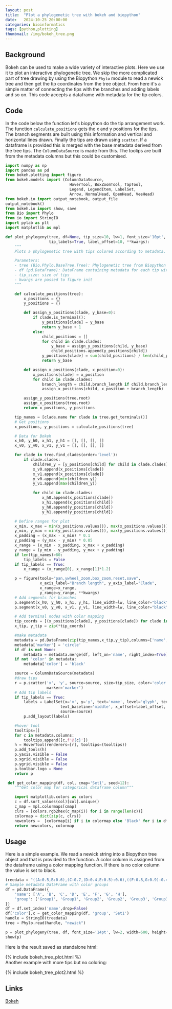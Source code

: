 ```yaml
---
layout: post
title:  "Plot a phylogenetic tree with bokeh and biopython"
date:   2024-10-25 20:00:00
categories: bioinformatics
tags: [python,plotting]
thumbnail: /img/bokeh_tree.png
---
```


## Background

Bokeh can be used to make a wide variety of interactive plots. Here we use it to plot an interactive phylogenetic tree. We skip the more complicated part of tree drawing by using the Biopython `Phylo` module to read a newick tree and then get the tip coordinates from the tree object. From here it's a simple matter of connecting the tips with the branches and adding labels and so on. This code accepts a dataframe with metadata for the tip colors.

## Code

In the code below the function let's biopython do the tip arrangement work. The function `calculate_positions` gets the x and y positions for the tips. The branch segments are built using this information and vertical and horizontal lines drawn. Finally the tips are drawn using `scatter`. If a dataframe is provided this is merged with the base metadata derived from the tree tips. The `ColumnDataSource` is made from this. The toolips are built from the metadata columns but this could be customised.

```python
import numpy as np
import pandas as pd
from bokeh.plotting import figure
from bokeh.models import (ColumnDataSource,
                            HoverTool, BoxZoomTool, TapTool,
                            Legend, LegendItem, LabelSet,
                            Arrow, NormalHead, OpenHead, VeeHead)
from bokeh.io import output_notebook, output_file
output_notebook()
from bokeh.io import show, save
from Bio import Phylo
from io import StringIO
import pylab as plt
import matplotlib as mpl

def plot_phylogeny(tree, df=None, tip_size=10, lw=1, font_size='10pt',
                   tip_labels=True, label_offset=10, **kwargs):
    """
    Plots a phylogenetic tree with tips colored according to metadata.

    Parameters:
    - tree (Bio.Phylo.BaseTree.Tree): Phylogenetic tree from Biopython
    - df (pd.DataFrame): DataFrame containing metadata for each tip with a column for coloring
    - tip_size: size of tips
    - kwargs are passed to figure init
    """

    def calculate_positions(tree):
        x_positions = {}
        y_positions = {}

        def assign_y_positions(clade, y_base=0):
            if clade.is_terminal():
                y_positions[clade] = y_base
                return y_base + 1
            else:
                child_positions = []
                for child in clade.clades:
                    y_base = assign_y_positions(child, y_base)
                    child_positions.append(y_positions[child])
                y_positions[clade] = sum(child_positions) / len(child_positions)
                return y_base

        def assign_x_positions(clade, x_position=0):
            x_positions[clade] = x_position
            for child in clade.clades:
                branch_length = child.branch_length if child.branch_length else 0
                assign_x_positions(child, x_position + branch_length)

        assign_y_positions(tree.root)
        assign_x_positions(tree.root)
        return x_positions, y_positions

    tip_names = [clade.name for clade in tree.get_terminals()]
    # Get positions
    x_positions, y_positions = calculate_positions(tree)

    # Data for Bokeh
    x_h0, y_h0, x_h1, y_h1 = [], [], [], []
    x_v0, y_v0, x_v1, y_v1 = [], [], [], []

    for clade in tree.find_clades(order='level'):
        if clade.clades:
            children_y = [y_positions[child] for child in clade.clades]
            x_v0.append(x_positions[clade])
            x_v1.append(x_positions[clade])
            y_v0.append(min(children_y))
            y_v1.append(max(children_y))

            for child in clade.clades:
                x_h0.append(x_positions[clade])
                x_h1.append(x_positions[child])
                y_h0.append(y_positions[child])
                y_h1.append(y_positions[child])

    # Define ranges for plot
    x_min, x_max = min(x_positions.values()), max(x_positions.values())
    y_min, y_max = min(y_positions.values()), max(y_positions.values())
    x_padding = (x_max - x_min) * 0.1
    y_padding = (y_max - y_min) * 0.05
    x_range = (x_min - x_padding, x_max + x_padding)
    y_range = (y_min - y_padding, y_max + y_padding)
    if len(tip_names)>80:
        tip_labels = False
    if tip_labels == True:
        x_range = (x_range[0], x_range[1]*1.2)

    p = figure(tools="pan,ywheel_zoom,box_zoom,reset,save",
               x_axis_label="Branch length", y_axis_label="Clade",
               x_range=x_range,
               y_range=y_range, **kwargs)
    # Add segments for branches
    p.segment(x_h0, y_h0, x_h1, y_h1, line_width=lw, line_color="black")
    p.segment(x_v0, y_v0, x_v1, y_v1, line_width=lw, line_color="black")

    # Add terminal nodes with color mapping
    tip_coords = [(x_positions[clade], y_positions[clade]) for clade in tree.get_terminals()]
    x_tip, y_tip = zip(*tip_coords)

    #make metadata
    metadata = pd.DataFrame(zip(tip_names,x_tip,y_tip),columns=['name','x','y'])
    metadata['marker'] = 'circle'
    if df is not None:
        metadata = metadata.merge(df, left_on='name', right_index=True)
    if not 'color' in metadata:
        metadata['color'] = 'black'

    source = ColumnDataSource(metadata)
    #draw tips
    r = p.scatter('x', 'y', source=source, size=tip_size, color='color',
                  marker='marker')
    # Add tip labels
    if tip_labels == True:
        labels = LabelSet(x='x', y='y', text='name', level='glyph', text_color='color',
                        text_baseline='middle', x_offset=label_offset, text_font_size=font_size,
                        source=source)
        p.add_layout(labels)

    #hover tool
    tooltips=[]
    for c in metadata.columns:
        tooltips.append([c,f'@{c}'])
    h = HoverTool(renderers=[r], tooltips=(tooltips))
    p.add_tools(h)
    p.yaxis.visible = False
    p.xgrid.visible = False
    p.ygrid.visible = False
    p.toolbar.logo = None
    return p

 def get_color_mapping(df, col, cmap='Set1', seed=12):
    """Get color map for categorical dataframe column"""

    import matplotlib.colors as colors
    c = df.sort_values(col)[col].unique()
    c_map = mpl.colormaps[cmap]
    clrs = [colors.rgb2hex(c_map(i)) for i in range(len(c))]
    colormap = dict(zip(c, clrs))
    newcolors =  [colormap[i] if i in colormap else 'Black' for i in df[col]]
    return newcolors, colormap
```

## Usage

Here is a simple example. We read a newick string into a Biopython tree object and that is provided to the function. A color column is assigned from the dataframe using a color mapping function. If there is no color column the value is set to black.

```python
treedata = "((A:0.5,B:0.6),(C:0.7,(D:0.4,E:0.5):0.6),((F:0.8,G:0.9):0.4,H:0.7):0.5);"
# Sample metadata DataFrame with color groups
df = pd.DataFrame({
    'name': ['A', 'B', 'C', 'D', 'E', 'F', 'G', 'H'],
    'group': ['Group1', 'Group1', 'Group2', 'Group2', 'Group3', 'Group3', 'Group4', 'Group4']
})
df = df.set_index('name',drop=False)
df['color'],c = get_color_mapping(df, 'group', 'Set1')
handle = StringIO(treedata)
tree = Phylo.read(handle, "newick")

p = plot_phylogeny(tree, df, font_size='14pt', lw=2, width=600, height=500)
show(p)
```

Here is the result saved as standalone html:

{% include bokeh_tree_plot.html %}
<br>
Another example with more tips but no coloring:

{% include bokeh_tree_plot2.html %}

## Links

[Bokeh](https://bokeh.org/)